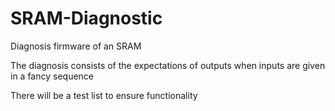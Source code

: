 # SRAM-Diagnostic
Diagnosis firmware of an SRAM

The diagnosis consists of the expectations of outputs when inputs are given in a fancy sequence

There will be a test list to ensure functionality
